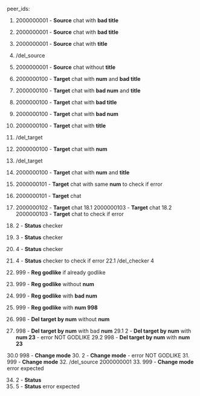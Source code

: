 peer_ids:
  1.  2000000001 - **Source** chat with **bad title**
  2.  2000000001 - **Source** chat with **bad title**
  3.  2000000001 - **Source** chat with **title**
  4.  /del_source
  5.  2000000001 - **Source** chat without **title**
  
  6.  2000000100 - **Target** chat with **num** and **bad title**
  7.  2000000100 - **Target** chat with **bad num** and **title**
  8.  2000000100 - **Target** chat with **bad title**
  9.  2000000100 - **Target** chat with **bad num**
  10. 2000000100 - **Target** chat with **title**
  11. /del_target
  12. 2000000100 - **Target** chat with **num**
  13. /del_target
  14. 2000000100 - **Target** chat with **num** and **title**
  15. 2000000101 - **Target** chat with same **num** to check if error
  16. 2000000101 - **Target** chat
  17. 2000000102 - **Target** chat
 18.1 2000000103 - **Target** chat
 18.2 2000000103 - **Target** chat to check if error

  19. 2 - **Status** checker
  20. 3 - **Status** checker
  21. 4 - **Status** checker
  22. 4 - **Status** checker to check if error
 22.1 /del_checker 4

  23. 999 - **Reg godlike** if already godlike
  24. 999 - **Reg godlike** without **num**
  25. 999 - **Reg godlike** with **bad num**
  26. 999 - **Reg godlike** with **num 998**

  27. 998 - **Del target by num** without **num**
  28. 998 - **Del target by num** with bad **num**
 29.1   2 - **Del target by num** with **num 23** - error NOT GODLIKE
 29.2 998 - **Del target by num** with **num 23**

 30.0 998 - **Change mode**
  30.   2 - **Change mode** - error NOT GODLIKE
  31. 999 - **Change mode**
  32. /del_source 2000000001
  33. 999 - **Change mode** error expected

  34. 2 - **Status**
  35. 5 - **Status** error expected